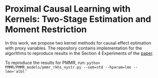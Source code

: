 # Proximal Causal Learning with Kernels: Two-Stage Estimation and Moment Restriction
In this work, we propose two kernel methods for causal effect estimation with proxy variables. 
The repository contains implementation for the algorithms to reproduce results in the Section 4 Experiments of the [paper](https://arxiv.org/abs/2105.04544).
 
To reproduce the results for PMMR, run:
`python PMMR/PMMR_models/pmmr_rkhs_nystr.py --sem=std --hparam=lmo --lmo='albl'
`